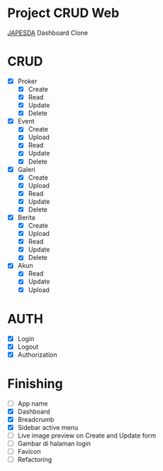 # Project CRUD Web

[JAPESDA](https://japesda.com/) Dashboard Clone

# CRUD

- [x] Proker
  - [x] Create
  - [x] Read
  - [x] Update
  - [x] Delete
- [x] Event
  - [x] Create
  - [x] Upload
  - [x] Read
  - [x] Update
  - [x] Delete
- [x] Galeri
  - [x] Create
  - [x] Upload
  - [x] Read
  - [x] Update
  - [x] Delete
- [x] Berita
  - [x] Create
  - [x] Upload
  - [x] Read
  - [x] Update
  - [x] Delete
- [x] Akun
  - [x] Read
  - [x] Update
  - [x] Upload

# AUTH

- [x] Login
- [x] Logout
- [x] Authorization

# Finishing

- [ ] App name
- [x] Dashboard
- [x] Breadcrumb
- [x] Sidebar active menu
- [ ] Live image preview on Create and Update form
- [ ] Gambar di halaman login
- [ ] Favicon
- [ ] Refactoring
